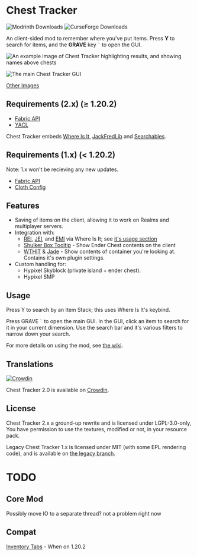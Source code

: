 # Chest Tracker

![Modrinth Downloads](https://img.shields.io/modrinth/dt/ni4SrKmq?style=flat-square&label=Modrinth&color=%2316AF54)
![CurseForge Downloads](https://img.shields.io/curseforge/dt/397217?style=flat-square&label=CurseForge&color=%23E04E14)

An client-sided mod to remember where you've put items. Press **Y** to search for items, and the
**GRAVE** key ``` ` ``` to open the GUI.

![An example image of Chest Tracker highlighting results, and showing names above chests](https://i.imgur.com/jfAfFDh.png)

![The main Chest Tracker GUI](https://i.imgur.com/45pBNFJ.png)

[Other Images](https://imgur.com/a/mDTAACo)

## Requirements (2.x) (≥ 1.20.2)

- [Fabric API](https://modrinth.com/mod/fabric-api)
- [YACL](https://modrinth.com/mod/yacl)

Chest Tracker embeds [Where Is It](https://modrinth.com/mod/where-is-it), [JackFredLib](https://github.com/JackFred2/JackFredLib) and [Searchables](https://github.com/jaredlll08/searchables).

## Requirements (1.x) (< 1.20.2)

Note: 1.x won't be recieving any new updates.

- [Fabric API](https://modrinth.com/mod/fabric-api)
- [Cloth Config](https://modrinth.com/mod/cloth-config)

## Features

- Saving of items on the client, allowing it to work on Realms and multiplayer servers.
- Integration with:
  - [REI](https://modrinth.com/mod/rei), [JEI](https://modrinth.com/mod/jei), and [EMI](https://modrinth.com/mod/emi) via Where Is It; see [it's usage section](https://github.com/JackFred2/WhereIsIt#usage) 
  - [Shulker Box Tooltip](https://modrinth.com/mod/shulkerboxtooltip) - Show Ender Chest contents on the client
  - [WTHIT](https://modrinth.com/mod/wthit) & [Jade](https://modrinth.com/mod/jade) - Show contents of container you're looking at. Contains it's own plugin settings.
- Custom handling for:
  - Hypixel Skyblock (private island + ender chest).
  - Hypixel SMP

## Usage

Press Y to search by an Item Stack; this uses Where Is It's keybind.

Press GRAVE ``` ` ``` to open the main GUI. In the GUI, click an item to search for it in your current dimension. Use the search bar and it's various filters
to narrow down your search.

For more details on using the mod, see [the wiki](https://github.com/JackFred2/ChestTracker/wiki).

## Translations

[![Crowdin](https://badges.crowdin.net/chest-tracker/localized.svg)](https://crowdin.com/project/chest-tracker)

Chest Tracker 2.0 is available on [Crowdin](https://crowdin.com/project/chest-tracker).

## License

Chest Tracker 2.x a ground-up rewrite and is licensed under LGPL-3.0-only, You have permission to use the textures,
modified or not, in your resource pack.

Legacy Chest Tracker 1.x is licensed under MIT (with some EPL rendering code), and is available on [the legacy branch](https://github.com/JackFred2/ChestTracker/tree/legacy-1.x).

# TODO

## Core Mod

Possibly move IO to a separate thread? not a problem right now

## Compat

[Inventory Tabs](https://modrinth.com/mod/inventory-tabs-updated) - When on 1.20.2

